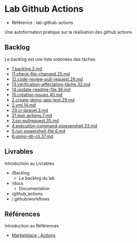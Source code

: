 # Lab Github Actions 

- Référence :  lab-github-actions 

Une autoformation pratique sur la réalisation des github actions  

## Backlog 

Le backlog est une liste ordonées des tâches 

- [1.backlog.2.md](./Backlog/1.backlog.2.md) 
- [11.check-file-changed.25.md](./Backlog/11.check-file-changed.25.md) 
- [12.code-review-pull-request.26.md](./Backlog/12.code-review-pull-request.26.md) 
- [13.vérification-affectation-tâche.32.md](./Backlog/13.vérification-affectation-tâche.32.md) 
- [14.update-readme-file.36.md](./Backlog/14.update-readme-file.36.md) 
- [15.création-issues.40.md](./Backlog/15.création-issues.40.md) 
- [2.create-demo-app-test.29.md](./Backlog/2.create-demo-app-test.29.md) 
- [2.yml.14.md](./Backlog/2.yml.14.md) 
- [20.ci-laravel.3.md](./Backlog/20.ci-laravel.3.md) 
- [21.test-actions.7.md](./Backlog/21.test-actions.7.md) 
- [3.on-pullrequest.35.md](./Backlog/3.on-pullrequest.35.md) 
- [4.exécution-command-powsershell.33.md](./Backlog/4.exécution-command-powsershell.33.md) 
- [5.run-powershell-file.6.md](./Backlog/5.run-powershell-file.6.md) 
- [6.using-gh-cli.37.md](./Backlog/6.using-gh-cli.37.md) 
## Livrables 

Introduction au Livrables 

- /Backlog 
  - Le backlog du lab 
- /docs 
  - Documentation 
- /github_actions 
- /.github/workflows 
## Références 

Introduction au Références 

- [Marketplace : Actions](https://github.com/marketplace?category=project-management&query=label&type=actions) 

